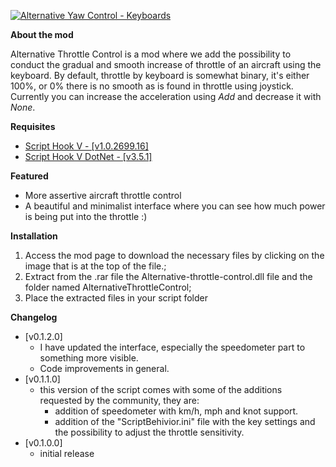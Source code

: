 <p>
  <a href="https://www.gta5-mods.com/scripts/accurate-throttle-for-aircraft-keyboards#description_tab" target="_blank"><img alt="Alternative Yaw Control - Keyboards" src="https://img.gta5-mods.com/q95/images/accurate-throttle-for-aircraft-keyboards/a08472-alternative-throttle-input-control.png"/></a>
</p>

<p><strong>About the mod</strong></p>

<p>Alternative Throttle Control is a mod where we add the possibility to conduct the gradual and smooth increase of throttle of an aircraft using the keyboard.&nbsp;By default, throttle by keyboard is somewhat binary, it&#39;s either 100%, or 0% there is no smooth as is found in throttle using joystick. Currently you can increase the acceleration using <em>Add&nbsp;</em>and decrease it with <em>None</em>.</p>

<p><strong>Requisites</strong></p>

<ul>
	<li><a href="http://www.dev-c.com/gtav/scripthookv/" target="_blank">Script Hook V - [v1.0.2699.16]</a></li>
	<li><a href="https://github.com/crosire/scripthookvdotnet/releases" target="_blank">Script Hook V DotNet - [v3.5.1]</a></li>
</ul>

<p><strong>Featured</strong></p>

<ul>
	<li>More assertive aircraft throttle control</li>
	<li>A beautiful and minimalist interface where you can see how much power is being put into the throttle :)</li>
</ul>

<p><strong>Installation</strong></p>

<ol>
	<li>Access the mod page to download the necessary files by clicking on the image that is at the top of the file.;</li>
	<li>Extract from the .rar file the Alternative-throttle-control.dll file and the folder named AlternativeThrottleControl;</li>
	<li>Place the extracted files in your script folder</li>
</ol>

<p><strong>Changelog</strong></p>

<ul>
	<li>[v0.1.2.0]
	<ul>
		<li>I have updated the interface, especially the speedometer part to something more visible.</li>
		<li>Code improvements in general.</li>
	</ul>
	</li>
	<li>[v0.1.1.0]
	<ul>
		<li>this version of the script comes with some of the additions requested by the community,&nbsp;they are:&nbsp;
		<ul>
			<li>addition of speedometer with km/h, mph and knot support.</li>
			<li>addition of the &quot;ScriptBehivior.ini&quot; file with the key settings and the possibility to adjust the throttle sensitivity.</li>
		</ul>
		</li>
	</ul>
	</li>
	<li>[v0.1.0.0]
	<ul>
		<li>initial release</li>
	</ul>
	</li>
</ul>

<p>&nbsp;</p>

